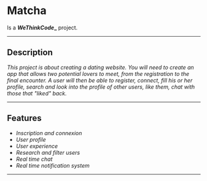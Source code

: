 # Matcha
Is a **_WeThinkCode__** project.

<hr />

<h2> Description </h2>
<p>
  <em>
    This project is about creating a dating website.
    You will need to create an app that allows two potential lovers to meet, from the registration to the final encounter.
    A user will then be able to register, connect, fill his or her profile, search and look into the profile of other users, like them, chat with those that "liked" back.
  </em>
</p>

<hr />

<h2> Features </h2>
<p>
  <ul>
    <li>
      <em>Inscription and connexion</em>
    </li>
    <li>
      <em>User profile</em>
    </li>
    <li>
      <em>User experience</em>
    </li>
    <li>
      <em>Research and filter users</em>
    </li>
    <li>
      <em>Real time chat</em>
    </li>
    <li>
      <em>Real time notification system</em>
    </li> 
  </ul>
</p>
<hr />
